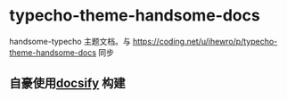 # typecho-theme-handsome-docs
handsome-typecho 主题文档。与 https://coding.net/u/ihewro/p/typecho-theme-handsome-docs 同步


## 自豪使用[docsify](https://github.com/QingWei-Li/docsify) 构建
